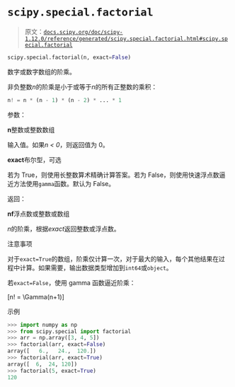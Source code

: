 # `scipy.special.factorial`

> 原文：[`docs.scipy.org/doc/scipy-1.12.0/reference/generated/scipy.special.factorial.html#scipy.special.factorial`](https://docs.scipy.org/doc/scipy-1.12.0/reference/generated/scipy.special.factorial.html#scipy.special.factorial)

```py
scipy.special.factorial(n, exact=False)
```

数字或数字数组的阶乘。

非负整数*n*的阶乘是小于或等于*n*的所有正整数的乘积：

```py
n! = n * (n - 1) * (n - 2) * ... * 1 
```

参数：

**n**整数或整数数组

输入值。如果*n < 0*，则返回值为 0。

**exact**布尔型，可选

若为 True，则使用长整数算术精确计算答案。若为 False，则使用快速浮点数逼近方法使用`gamma`函数。默认为 False。

返回：

**nf**浮点数或整数或数组

*n*的阶乘，根据*exact*返回整数或浮点数。

注意事项

对于`exact=True`的数组，阶乘仅计算一次，对于最大的输入，每个其他结果在过程中计算。如果需要，输出数据类型增加到`int64`或`object`。

若`exact=False`，使用 gamma 函数逼近阶乘：

\[n! = \Gamma(n+1)\]

示例

```py
>>> import numpy as np
>>> from scipy.special import factorial
>>> arr = np.array([3, 4, 5])
>>> factorial(arr, exact=False)
array([   6.,   24.,  120.])
>>> factorial(arr, exact=True)
array([  6,  24, 120])
>>> factorial(5, exact=True)
120 
```
